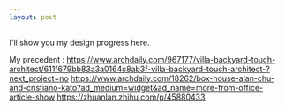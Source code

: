 ```yaml
---
layout: post
---
```


I'll show you my design progress here.

My precedent :
https://www.archdaily.com/967177/villa-backyard-touch-architect/611f679bb83a3a0164c8ab3f-villa-backyard-touch-architect-?next_project=no 
https://www.archdaily.com/18262/box-house-alan-chu-and-cristiano-kato?ad_medium=widget&ad_name=more-from-office-article-show
https://zhuanlan.zhihu.com/p/45880433


